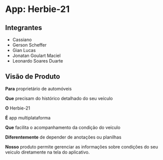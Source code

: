 # App: Herbie-21

## Integrantes

- Cassiano
- Gerson Scheffer
- Gian Lucas
- Jonatan Goulart Maciel
- Leonardo Soares Duarte

## Visão de Produto

**Para** proprietário de automóveis

**Que** precisam do histórico detalhado do seu veículo

**O** Herbie-21

**É** app multiplataforma

**Que** facilita o acompanhamento da condição do veículo

**Diferentemente** de depender de anotações ou planilhas

**Nosso** produto permite gerenciar as informações sobre condições do seu veiculo diretamente na tela do aplicativo.

